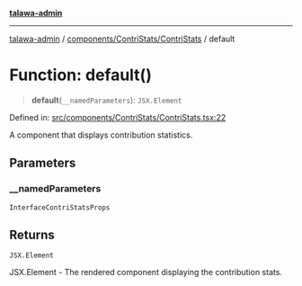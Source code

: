 [**talawa-admin**](../../../../README.md)

***

[talawa-admin](../../../../README.md) / [components/ContriStats/ContriStats](../README.md) / default

# Function: default()

> **default**(`__namedParameters`): `JSX.Element`

Defined in: [src/components/ContriStats/ContriStats.tsx:22](https://github.com/gautam-divyanshu/talawa-admin/blob/2490b2ea9583ec972ca984b1d93932def1c9f92b/src/components/ContriStats/ContriStats.tsx#L22)

A component that displays contribution statistics.

## Parameters

### \_\_namedParameters

`InterfaceContriStatsProps`

## Returns

`JSX.Element`

JSX.Element - The rendered component displaying the contribution stats.
